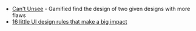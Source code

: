 - [Can't Unsee](https://cantunsee.space/) - Gamified find the design of two given designs with more flaws
- [16 little UI design rules that make a big impact](https://uxplanet.org/16-ui-design-tips-ba2e7524d203)
